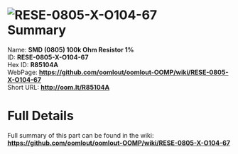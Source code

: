 
![RESE-0805-X-O104-67](https://github.com/oomlout/oomlout-OOMP/blob/master/parts/RESE-0805-X-O104-67/RESE-0805-X-O104-67_420.jpg)   
Summary
=================
  
Name: __SMD (0805) 100k Ohm Resistor 1%__    
ID: __RESE-0805-X-O104-67__   
Hex ID: __R85104A__   
WebPage: __https://github.com/oomlout/oomlout-OOMP/wiki/RESE-0805-X-O104-67__   
Short URL: __http://oom.lt/R85104A__   

Full Details
==========================
Full summary of this part can be found in the wiki:   
__https://github.com/oomlout/oomlout-OOMP/wiki/RESE-0805-X-O104-67__    

